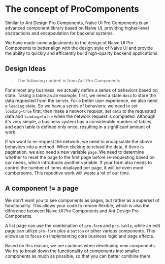 # The concept of ProComponents

Similar to Ant Design Pro Components, Naive UI Pro Components is an advanced component library based on Naive UI, providing higher-level abstractions and encapsulation for backend systems.

We have made some adjustments to the design of Naive UI Pro Components to better align with the design style of Naive UI and provide the ability to quickly and efficiently build high-quality backend applications.

## Design Ideas

> The following content is from Ant Pro Components

For almost any business, we actually define a series of behaviors based on state. Taking a table as an example, first, we need a state `data` to store the data requested from the server. For a better user experience, we also need a `loading` state. So we have a series of behaviors: we need to set `loading=true` first, then make a network request, set `data` to the requested data and `loading=false` when the network request is completed. Although it's very simple, a business system has a considerable number of tables, and each table is defined only once, resulting in a significant amount of work.

If we want to re-request the network, we need to encapsulate the above behaviors into a method. When clicking to reload the data, if there is pagination, we also need a new variable `page`. We need to determine whether to reset the page to the first page before re-requesting based on our needs, which introduces another variable. If your form also needs to control the number of items displayed per page, it will be even more cumbersome. This repetitive work will waste a lot of our time.

## A component !≈ a page

We don't want you to see components as pages, but rather as a superset of functionality. This allows your code to remain flexible, which is also the difference between Naive UI Pro Components and Ant Design Pro Components.

A list page can use the combination of `pro-form` and `pro-table`, while an edit page can utilize `pro-form` plus a `button` or other various components. This allows us to focus on implementing core business logic and page effects.

Based on this reason, we are cautious when developing new components. We try to break down the functionality of components into smaller components as much as possible, so that you can better combine them.